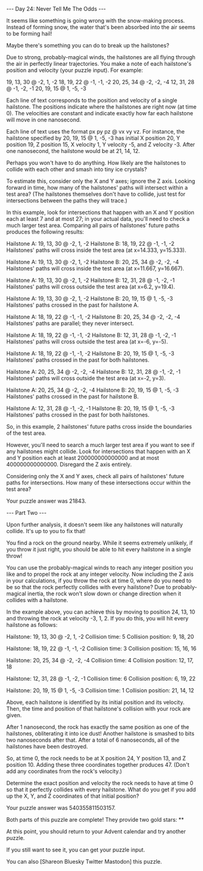 
--- Day 24: Never Tell Me The Odds ---

It seems like something is going wrong with the snow-making process. Instead of forming snow, the water that's been absorbed into the air seems to be forming hail!

Maybe there's something you can do to break up the hailstones?

Due to strong, probably-magical winds, the hailstones are all flying through the air in perfectly linear trajectories. You make a note of each hailstone's position and velocity
(your puzzle input). For example:

19, 13, 30 @ -2,  1, -2
18, 19, 22 @ -1, -1, -2
20, 25, 34 @ -2, -2, -4
12, 31, 28 @ -1, -2, -1
20, 19, 15 @  1, -5, -3

Each line of text corresponds to the position and velocity of a single hailstone. The positions indicate where the hailstones are right now (at time 0). The velocities are
constant and indicate exactly how far each hailstone will move in one nanosecond.

Each line of text uses the format px py pz @ vx vy vz. For instance, the hailstone specified by 20, 19, 15 @ 1, -5, -3 has initial X position 20, Y position 19, Z position 15,
X velocity 1, Y velocity -5, and Z velocity -3. After one nanosecond, the hailstone would be at 21, 14, 12.

Perhaps you won't have to do anything. How likely are the hailstones to collide with each other and smash into tiny ice crystals?

To estimate this, consider only the X and Y axes; ignore the Z axis. Looking forward in time, how many of the hailstones' paths will intersect within a test area? (The
hailstones themselves don't have to collide, just test for intersections between the paths they will trace.)

In this example, look for intersections that happen with an X and Y position each at least 7 and at most 27; in your actual data, you'll need to check a much larger test area.
Comparing all pairs of hailstones' future paths produces the following results:

Hailstone A: 19, 13, 30 @ -2, 1, -2
Hailstone B: 18, 19, 22 @ -1, -1, -2
Hailstones' paths will cross inside the test area (at x=14.333, y=15.333).

Hailstone A: 19, 13, 30 @ -2, 1, -2
Hailstone B: 20, 25, 34 @ -2, -2, -4
Hailstones' paths will cross inside the test area (at x=11.667, y=16.667).

Hailstone A: 19, 13, 30 @ -2, 1, -2
Hailstone B: 12, 31, 28 @ -1, -2, -1
Hailstones' paths will cross outside the test area (at x=6.2, y=19.4).

Hailstone A: 19, 13, 30 @ -2, 1, -2
Hailstone B: 20, 19, 15 @ 1, -5, -3
Hailstones' paths crossed in the past for hailstone A.

Hailstone A: 18, 19, 22 @ -1, -1, -2
Hailstone B: 20, 25, 34 @ -2, -2, -4
Hailstones' paths are parallel; they never intersect.

Hailstone A: 18, 19, 22 @ -1, -1, -2
Hailstone B: 12, 31, 28 @ -1, -2, -1
Hailstones' paths will cross outside the test area (at x=-6, y=-5).

Hailstone A: 18, 19, 22 @ -1, -1, -2
Hailstone B: 20, 19, 15 @ 1, -5, -3
Hailstones' paths crossed in the past for both hailstones.

Hailstone A: 20, 25, 34 @ -2, -2, -4
Hailstone B: 12, 31, 28 @ -1, -2, -1
Hailstones' paths will cross outside the test area (at x=-2, y=3).

Hailstone A: 20, 25, 34 @ -2, -2, -4
Hailstone B: 20, 19, 15 @ 1, -5, -3
Hailstones' paths crossed in the past for hailstone B.

Hailstone A: 12, 31, 28 @ -1, -2, -1
Hailstone B: 20, 19, 15 @ 1, -5, -3
Hailstones' paths crossed in the past for both hailstones.

So, in this example, 2 hailstones' future paths cross inside the boundaries of the test area.

However, you'll need to search a much larger test area if you want to see if any hailstones might collide. Look for intersections that happen with an X and Y position each at
least 200000000000000 and at most 400000000000000. Disregard the Z axis entirely.

Considering only the X and Y axes, check all pairs of hailstones' future paths for intersections. How many of these intersections occur within the test area?

Your puzzle answer was 21843.

--- Part Two ---

Upon further analysis, it doesn't seem like any hailstones will naturally collide. It's up to you to fix that!

You find a rock on the ground nearby. While it seems extremely unlikely, if you throw it just right, you should be able to hit every hailstone in a single throw!

You can use the probably-magical winds to reach any integer position you like and to propel the rock at any integer velocity. Now including the Z axis in your calculations, if
you throw the rock at time 0, where do you need to be so that the rock perfectly collides with every hailstone? Due to probably-magical inertia, the rock won't slow down or
change direction when it collides with a hailstone.

In the example above, you can achieve this by moving to position 24, 13, 10 and throwing the rock at velocity -3, 1, 2. If you do this, you will hit every hailstone as follows:

Hailstone: 19, 13, 30 @ -2, 1, -2
Collision time: 5
Collision position: 9, 18, 20

Hailstone: 18, 19, 22 @ -1, -1, -2
Collision time: 3
Collision position: 15, 16, 16

Hailstone: 20, 25, 34 @ -2, -2, -4
Collision time: 4
Collision position: 12, 17, 18

Hailstone: 12, 31, 28 @ -1, -2, -1
Collision time: 6
Collision position: 6, 19, 22

Hailstone: 20, 19, 15 @ 1, -5, -3
Collision time: 1
Collision position: 21, 14, 12

Above, each hailstone is identified by its initial position and its velocity. Then, the time and position of that hailstone's collision with your rock are given.

After 1 nanosecond, the rock has exactly the same position as one of the hailstones, obliterating it into ice dust! Another hailstone is smashed to bits two nanoseconds after
that. After a total of 6 nanoseconds, all of the hailstones have been destroyed.

So, at time 0, the rock needs to be at X position 24, Y position 13, and Z position 10. Adding these three coordinates together produces 47. (Don't add any coordinates from the
rock's velocity.)

Determine the exact position and velocity the rock needs to have at time 0 so that it perfectly collides with every hailstone. What do you get if you add up the X, Y, and Z
coordinates of that initial position?

Your puzzle answer was 540355811503157.

Both parts of this puzzle are complete! They provide two gold stars: **

At this point, you should return to your Advent calendar and try another puzzle.

If you still want to see it, you can get your puzzle input.

You can also [Shareon Bluesky Twitter Mastodon] this puzzle.
